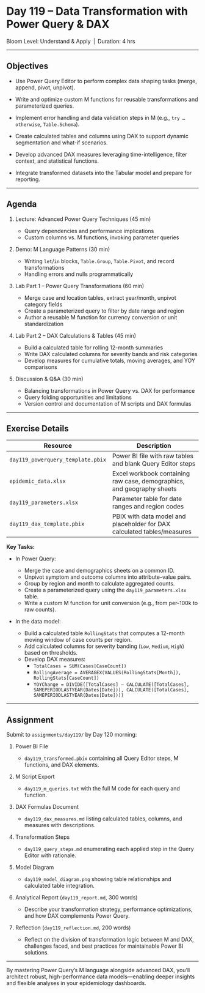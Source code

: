 # **Day 119 – Data Transformation with Power Query & DAX**  

Bloom Level: Understand & Apply | Duration: 4 hrs  

---  

## Objectives  

- Use Power Query Editor to perform complex data shaping tasks (merge, append, pivot, unpivot).  

- Write and optimize custom M functions for reusable transformations and parameterized queries.  

- Implement error handling and data validation steps in M (e.g., `try … otherwise`, `Table.Schema`).  

- Create calculated tables and columns using DAX to support dynamic segmentation and what-if scenarios.  

- Develop advanced DAX measures leveraging time-intelligence, filter context, and statistical functions.  

- Integrate transformed datasets into the Tabular model and prepare for reporting.  

---  

## Agenda  

1. Lecture: Advanced Power Query Techniques (45 min)  
   - Query dependencies and performance implications  
   - Custom columns vs. M functions, invoking parameter queries  

2. Demo: M Language Patterns (30 min)  
   - Writing `let`/`in` blocks, `Table.Group`, `Table.Pivot`, and record transformations  
   - Handling errors and nulls programmatically  

3. Lab Part 1 – Power Query Transformations (60 min)  
   - Merge case and location tables, extract year/month, unpivot category fields  
   - Create a parameterized query to filter by date range and region  
   - Author a reusable M function for currency conversion or unit standardization  

4. Lab Part 2 – DAX Calculations & Tables (45 min)  
   - Build a calculated table for rolling 12-month summaries  
   - Write DAX calculated columns for severity bands and risk categories  
   - Develop measures for cumulative totals, moving averages, and YOY comparisons  

5. Discussion & Q&A (30 min)  
   - Balancing transformations in Power Query vs. DAX for performance  
   - Query folding opportunities and limitations  
   - Version control and documentation of M scripts and DAX formulas  

---  

## Exercise Details  

| Resource                         | Description                                                            |
|----------------------------------|------------------------------------------------------------------------|
| `day119_powerquery_template.pbix`| Power BI file with raw tables and blank Query Editor steps             |
| `epidemic_data.xlsx`             | Excel workbook containing raw case, demographics, and geography sheets |
| `day119_parameters.xlsx`         | Parameter table for date ranges and region codes                        |
| `day119_dax_template.pbix`       | PBIX with data model and placeholder for DAX calculated tables/measures |

**Key Tasks:**  

- In Power Query:  
  - Merge the case and demographics sheets on a common ID.  
  - Unpivot symptom and outcome columns into attribute–value pairs.  
  - Group by region and month to calculate aggregated counts.  
  - Create a parameterized query using the `day119_parameters.xlsx` table.  
  - Write a custom M function for unit conversion (e.g., from per-100k to raw counts).  

- In the data model:  
  - Build a calculated table `RollingStats` that computes a 12-month moving window of case counts per region.  
  - Add calculated columns for severity banding (`Low`, `Medium`, `High`) based on thresholds.  
  - Develop DAX measures:  
    * `TotalCases = SUM(Cases[CaseCount])`  
    * `RollingAverage = AVERAGEX(VALUES(RollingStats[Month]), RollingStats[CaseCount])`  
    * `YOYChange = DIVIDE([TotalCases] – CALCULATE([TotalCases], SAMEPERIODLASTYEAR(Dates[Date])), CALCULATE([TotalCases], SAMEPERIODLASTYEAR(Dates[Date])))`  

---  

## Assignment  

Submit to `assignments/day119/` by Day 120 morning:  

1. Power BI File  
   - `day119_transformed.pbix` containing all Query Editor steps, M functions, and DAX elements.  

2. M Script Export  
   - `day119_m_queries.txt` with the full M code for each query and function.  

3. DAX Formulas Document  
   - `day119_dax_measures.md` listing calculated tables, columns, and measures with descriptions.  

4. Transformation Steps  
   - `day119_query_steps.md` enumerating each applied step in the Query Editor with rationale.  

5. Model Diagram  
   - `day119_model_diagram.png` showing table relationships and calculated table integration.  

6. Analytical Report (`day119_report.md`, 300 words)  
   - Describe your transformation strategy, performance optimizations, and how DAX complements Power Query.  

7. Reflection (`day119_reflection.md`, 200 words)  
   - Reflect on the division of transformation logic between M and DAX, challenges faced, and best practices for maintainable Power BI solutions.  

---  

By mastering Power Query’s M language alongside advanced DAX, you’ll architect robust, high-performance data models—enabling deeper insights and flexible analyses in your epidemiology dashboards.
